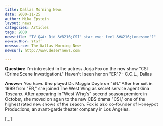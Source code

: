 ```yaml
---
title: Dallas Morning News
date: 2000-11-25
author: Mika Epstein
layout: news
categories: Articles
tags: 2000
newstitle: "TV Q&A: Did &#8216;CSI' star ever feel &#8216;Lonesome'?"
newsauthor: Staff  
newssource: The Dallas Morning News  
newsurl: http://www.desertnews.com  

---
```

**Question:** I'm interested in the actress Jorja Fox on the new show "CSI (Crime Scene Investigation)." Haven't I seen her on "ER"? - C.C.L., Dallas

**Answer:** You have. She played Dr. Maggie Doyle on "ER." After her exit in 1999 from "ER," she joined The West Wing as secret service agent Gina Toscano. After appearing in "West Wing's" second season premiere in October, she moved on again to the new CBS drama "CSI," one of the highest rated new shows of the season. Fox is also co-founder of Honeypot Productions, an avant-garde theater company in Los Angeles.

[...]  
